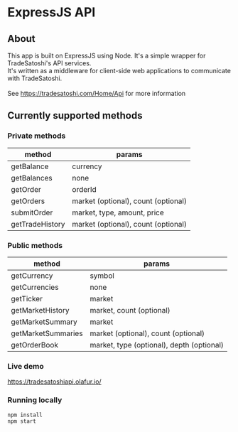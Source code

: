 # ExpressJS API

## About
This app is built on ExpressJS using Node. It's a simple wrapper for TradeSatoshi's API services. \
It's written as a middleware for client-side web applications to communicate with TradeSatoshi. 
\
\
See https://tradesatoshi.com/Home/Api for more information

## Currently supported methods

### Private methods

| method            |  params  
| ----------------- | ------------- 
| getBalance        | currency          
| getBalances       | none              
| getOrder          | orderId                   
| getOrders         | market (optional), count (optional)
| submitOrder       | market, type, amount, price
| getTradeHistory   | market (optional), count (optional)

### Public methods

| method            |  params  
| ----------------- | ------------- 
| getCurrency       | symbol          
| getCurrencies     | none              
| getTicker         | market                   
| getMarketHistory  | market, count (optional)
| getMarketSummary  | market
| getMarketSummaries| market (optional), count (optional)
| getOrderBook      | market, type (optional), depth (optional)

### Live demo
https://tradesatoshiapi.olafur.io/
### Running locally
```
npm install
npm start
```
